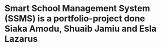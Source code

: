 # Smart School Management System (SSMS) is a portfolio-project done Siaka Amodu, Shuaib Jamiu and Esla Lazarus
